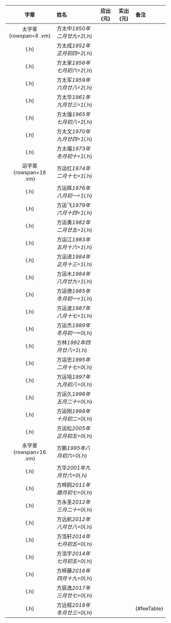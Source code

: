 |字辈|姓名|应出(元)|实出(元)|备注|
|:-:|:-|:-:|:-:|:-|
|太字辈{rowspan=8 .vm}|方太中*1950年二月廿九=2*{.h}||||
|{.h}|方太成*1952年正月初四=2*{.h}||||
|{.h}|方太家*1956年七月初六=2*{.h}||||
|{.h}|方太军*1959年六月廿八=2*{.h}||||
|{.h}|方太华*1961年九月廿三=1*{.h}||||
|{.h}|方太强*1965年七月初八=2*{.h}||||
|{.h}|方太文*1970年九月廿四=1*{.h}||||
|{.h}|方太福*1973年冬月初十=1*{.h}||||
|运字辈{rowspan=16 .vm}|方运红*1974年二月十七=1*{.h}||||
|{.h}|方运辉*1976年八月初一=1*{.h}||||
|{.h}|方运飞*1979年六月十四=1*{.h}||||
|{.h}|方运勇*1982年二月廿五=1*{.h}||||
|{.h}|方运江*1983年五月十六=1*{.h}||||
|{.h}|方运进*1984年正月十三=1*{.h}||||
|{.h}|方运木*1984年八月廿九=1*{.h}||||
|{.h}|方运德*1985年冬月初一=1*{.h}||||
|{.h}|方运波*1987年八月十七=1*{.h}||||
|{.h}|方运杰*1989年冬月初一=0*{.h}||||
|{.h}|方林*1992年四月廿八=1*{.h}||||
|{.h}|方运忠*1995年二月十七=0*{.h}||||
|{.h}|方运培*1997年九月初八=0*{.h}||||
|{.h}|方运久*1998年五月二十=0*{.h}||||
|{.h}|方运刚*1999年十月初二=0*{.h}||||
|{.h}|方运松*2005年正月初五=0*{.h}||||
|永字辈{rowspan=16 .vm}|方鹏*1995年八月初六=0*{.h}||||
|{.h}|方华*2001年九月廿六=0*{.h}||||
|{.h}|方梓鸥*2011年腊月初七=0*{.h}||||
|{.h}|方永圣*2012年三月二十=0*{.h}||||
|{.h}|方远航*2012年八月廿八=0*{.h}||||
|{.h}|方浩轩*2014年七月初五=0*{.h}||||
|{.h}|方浩宇*2014年七月初五=0*{.h}||||
|{.h}|方梓藤*2016年四月十九=0*{.h}||||
|{.h}|方辰逸*2017年三月廿七=0*{.h}||||
|{.h}|方远程*2018年冬月廿三=0*{.h}|||{#feeTable}|

<script>
Date.prototype.format = function(fmt) {
    var o = { "M+" : this.getMonth()+1, "D+" : this.getDate() };
    if(/(Y+)/.test(fmt)) fmt=fmt.replace(RegExp.$1, (this.getFullYear()+"").substr(4 - RegExp.$1.length));
    for(var k in o) if(new RegExp("("+ k +")").test(fmt)) fmt = fmt.replace(RegExp.$1, (RegExp.$1.length==1) ? (o[k]) : (("00"+ o[k]).substr((""+ o[k]).length)));
    return fmt;
}
function getAge(date, lunar) {
    var DATE = ['', '一','二','三','四','五','六','七','八','九','十','十一','十二','十三','十四','十五','十六','十七','十八','十九','二十','廿一','廿二','廿三','廿四','廿五','廿六','廿七','廿八','廿九','三十'];
    var MONTH = ['', '一','二','三','四','五','六','七','八','九','十','冬','腊'];
    var indexOf = function(arr, v) {for(var i in arr) { if (arr[i]==v) return i }};
    var l = date;
    var tmp = lunar.split('年');
    var ly = tmp[0];
    tmp = tmp[1].split('月');
    var lm = indexOf(MONTH, tmp[0]);
    var ld = indexOf(DATE, tmp[1]);
    var age = l[0] -ly;
    if (l[1] < lm || (l[1] == lm && l[2] < ld)) {
        age--;
    }
    return age;
}
function updateTable(year) {
    $('#feeTable tr').each(function(i){
        var tds = $(this).children('td');
        if (i != 0) {
            var text = $(tds[1]).text().replace(/.*(\d{4}.*)/, '$1').split('=');
            var age = getAge([year+1, 1, 1], text[0]);
            var fee = 10;
            var info = '未满18岁且未成家';
            if (text[1] == 2) {
                fee = 50;
                info = '已经完成任务';
            } else if (text[1] == 1) {
                fee = 100;
                info = '成家且未完成任务';
            } else if (age >= 18 && text[1] == 0) {
                fee = 50;
                info = '满18岁还未成家';
            }
            $(tds[2]).text(fee);
            $(tds[4]).text(info);

            var className = 'lv0';
            var tfee = $(tds[3]).text();
            if (tfee == fee) {
                className = 'lv1';
            } else if (tfee > fee && tfee <= fee*2) {
                className = 'lv2';
            } else if (tfee > fee*2 && tfee <= fee*3) {
                className = 'lv3';
            } else if (tfee > fee*3) {
                className = 'lv4';
            }
            $(tds[1]).attr("class", className);
            $(tds[3]).attr("class", className);
        }
    });
}
updateTable(2019);
</script>
